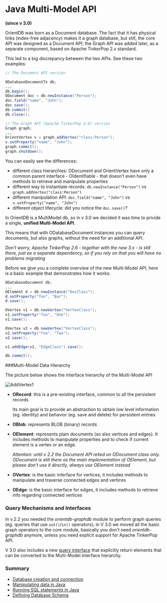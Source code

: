 # Java Multi-Model API 

**(since v 3.0)** 

OrientDB was born as a Document database. The fact that it has physical links 
(index-free adjacency) makes it a graph database, but still, the core API was 
designed as a Document API; the Graph API was added later, as a separate component,
based on Apache TinkerPop 2.x standard.

This led to a big discrepancy between the two APIs. See these two examples:

```java
// The Document API version

ODatabaseDocumentTx db;
...
db.begin();
ODocument doc = db.newInstance("Person");
doc.field("name", "John");
doc.save();
db.commit()
db.close();

```

```java
// The Graph API (Apache TinkerPop 2.6) version
Graph graph;
...
OrientVertex v = graph.addVertex("class:Person");
v.setProperty("name", "John");
graph.commit();
graph.shutdown();
```


You can easily see the differences:

- different class hierarchies: ODocument and OrientVertex have only a common parent interface - OIdentifiable - 
 that doesn't even have methods to retrieve and manipulate properties
- different way to instantiate records: `db.newInstance("Person")` vs `graph.addVertex("class:Person")`
- different manipulation API: `doc.field("name", "John")` vs `v.setProperty("name", "John")`
- different object lifecycle: did you notice the `doc.save()`?


In OrientDB is a MultiModel db, so in v 3.0 we decided it was time to privide a single, **unified Multi-Model API**.

This means that with ODatabaseDocument instances you can query documents, but also graphs, without the need for an additional API.

*Don't worry, Apache TinkerPop 2.6 - together with the new 3.x - is still there, just as a separate dependency, so if you 
 rely on that you will have no problems migrating*
 
Before we give you a complete overview of the new Multi-Model API, here is a basic example that demonstrates how it works:

```java
ODatabaseDocument db;
...
OElement d = db.newInstance("DocClass");
d.setProperty("foo", "Bar");
d.save();

OVertex v1 = db.newVertex("VertexClass");
v1.setProperty("foo", "One");
v1.save();

OVertex v2 = db.newVertex("VertexClass");
v2.setProperty("foo", "Two");
v2.save();

v1.addEdge(v2, "EdgeClass").save();

db.commit();
```

###Multi-Model Data Hierarchy

The picture below shows the interface hierarchy of the Multi-Model API

![AddVertex1](../images/ORecordHierarchy.png)

- **ORecord**: this is a pre-existing interface, common to all the persistent records
  
  Its main goal is to provide an abstraction to obtain low level information (eg. identity) and behavior 
  (eg. save and delete) for persistent entries  
- **OBlob**: represents BLOB (binary) records
- **OElement**: represents plain documents (so also vertices and edges). It includes methods
  to manipulate properties and to check if current element is a vertex or an edge.
  
  *Attention: until v 2.2 the Document API relied on ODocument class only. ODocument is still there
  as the main implementation of OElement, but please don't use it directly, always use OElement instead*
- **OVertex**: is the basic interface for vertices, it includes methods to manipulate and traverse connected edges and vertices
- **OEdge**: is the basic interface for edges, it includes methods to retrieve info regarding connected vertices

### Query Mechanisms and Interfaces

In v.2.2 you needed the *orientdb-graphdb* module to perform graph queries (eg. queries that use `out()`/`in()` operators); 
in V 3.0 we moved all the basic graph operators to the core module, basically you don't need *orientdb-graphdb* anymore, unless
you need explicit support for Apache TinkerPop API.

V 3.0 also includes a new [query interface](Java-Query-API.md) that explicitly return elements that can be converted to the Multi-Model 
interface hierarchy. 

### Summary

- [Database creation and connection](Java-MultiModel-Database-API.md)
- [Manipulating data in Java](Java-MultiModel-Data-API.md)
- [Running SQL statements in Java](Java-Query-API.md)
- [Defining Database Schema](Java-MultiModel-Schema-API.md)